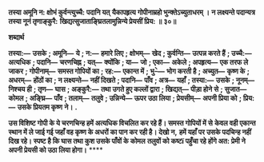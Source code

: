 **तस्या अमूनि न: क्षोभं कुर्वन्त्युच्चै: पदानि यत्** **यैकापहृत्य गोपीनाम्रहो भुन्क्तेऽच्युताधरम् ।** **न लक्ष्यन्ते पदान्यत्र तस्या नूनं तृणाङ्कुरै:** **खिद्यत्सुजाताङ्घ्रितलामुन्निन्ये प्रेयसीं प्रिय: ॥ ३०॥** 

**शब्दार्थ** 

**तस्या:—** **उसके** **; अमूनि—** **ये** **; न:—** **हमारे लिए** **; क्षोभम्—** **खेद** **; कुर्वन्ति—** **उत्पन्न करते हैं** **; उच्चै:—** **अत्यधिक** **; पदानि—** **चरणचिह्न** **; यत्—** **क्योंकि** **; या—** **जो** **; एका—** **अकेले** **; अपहृत्य—** **एक तरफ ले जाकर** **; गोपीनाम्—** **समस्त गोपियों का** **; रह:—** **एकान्त में** **; भु–े—** **भोग करती है** **; अच्युत—** **कृष्ण के** **; अधरम्—** **होंठों का** **; न लक्ष्यन्ते—** **नहीं दिखते** **; पदानि—** **पाँव** **; अत्र—** **यहाँ** **; तस्या:—** **उसके** **; नूनम्—** **निश्चय ही** **; तृण—** **घास** **; अङ्कुरै:—** **तथा उगते हुए कल्लों द्वारा** **; खिद्यत्—** **पीड़ा होने से** **; सुजात—** **कोमल** **; अङ्घ्रि—** **पाँव** **; तलाम्—** **तलुवे** **; उन्निन्ये—** **ऊपर उठा लिया** **; प्रेयसीम्—** **अपनी प्रिया को** **; प्रिय:—** **उसके प्रियतम कृष्ण** **ने।** **.** 

**उस विशिष्ट गोपी के ये चरणचिन्ह हमें अत्यधिक विचलित कर रहे हैं। समस्त गोपियों में से** **केवल वही एकान्त स्थान में ले जाई गई जहाँ वह कृष्ण के अधरों का पान कर रही है। देखो न,** **हमें यहाँ पर उसके पदचिन्ह नहीं दिख रहे। स्पष्ट है कि घास तथा कुश उसके पाँवों के कोमल** **तलुवों को कष्टï पहुँचा रहे होंगे अत: प्रेमी ने अपनी प्रेयसी को उठा लिया होगा।** **** 